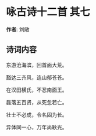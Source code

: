 # 咏古诗十二首  其七

**作者**: 刘敞

## 诗词内容

东游沧海滨，回首面大荒。

豁达三齐风，连山郁苍苍。

在汉田横氏，不忍南面王。

磊落五百贤，从死忽若亡。

壮士不必成，令名固为长。

异体同一心，万年尚耿光。

